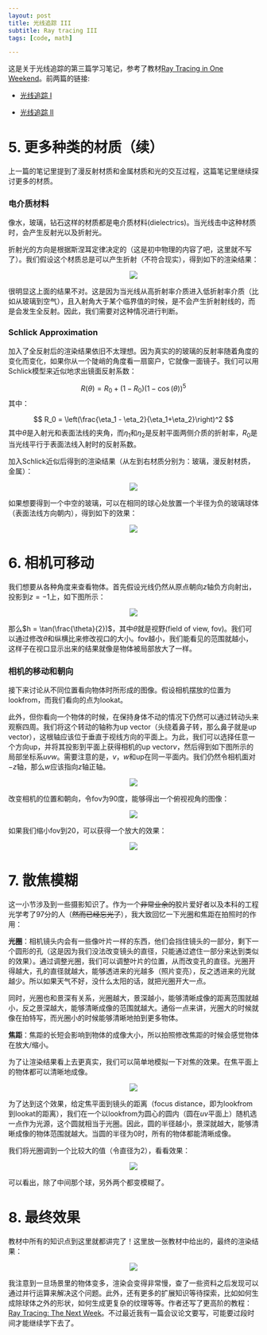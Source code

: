 ```yaml
---
layout: post
title: 光线追踪 III
subtitle: Ray tracing III
tags: [code, math]

---
```


<head>
    <script src="https://cdn.mathjax.org/mathjax/latest/MathJax.js?config=TeX-AMS-MML_HTMLorMML" type="text/javascript"></script>
    <script type="text/x-mathjax-config">
        MathJax.Hub.Config({
            tex2jax: {
            skipTags: ['script', 'noscript', 'style', 'textarea', 'pre'],
            inlineMath: [['$','$']]
            }
        });
    </script>
</head>

这是关于光线追踪的第三篇学习笔记，参考了教材[Ray Tracing in One Weekend](https://raytracing.github.io/books/RayTracingInOneWeekend.html)。前两篇的链接:

- [光线追踪 I](https://jyyyjyyyj.github.io/2022-05-07-ray_tracing1/)

- [光线追踪 II](https://jyyyjyyyj.github.io/2022-05-11-ray_tracing2/)

# 5. 更多种类的材质（续）

上一篇的笔记里提到了漫反射材质和金属材质和光的交互过程，这篇笔记里继续探讨更多的材质。

### 电介质材料

像水，玻璃，钻石这样的材质都是电介质材料(dielectrics)。当光线击中这种材质时，会产生反射光以及折射光。

折射光的方向是根据斯涅耳定律决定的（这是初中物理的内容了吧，这里就不写了）。我们假设这个材质总是可以产生折射（不符合现实），得到如下的渲染结果：


<div align=center>
    <img src="../assets/2022-05-07/refract1.png"/>
</div>

很明显这上面的结果不对。这是因为当光线从高折射率介质进入低折射率介质（比如从玻璃到空气），且入射角大于某个临界值的时候，是不会产生折射射线的，而是会发生全反射。因此，我们需要对这种情况进行判断。

### Schlick Approximation

加入了全反射后的渲染结果依旧不太理想。因为真实的的玻璃的反射率随着角度的变化而变化，如果你从一个陡峭的角度看一扇窗户，它就像一面镜子。我们可以用Schlick模型来近似地求出镜面反射系数：

$$
R(\theta) = R_0+(1-R_0)(1-\cos(\theta))^5
$$
其中：

$$
R_0 = \left(\frac{\eta_1 - \eta_2}{\eta_1+\eta_2}\right)^2
$$
其中$\theta$是入射光和表面法线的夹角，而$\eta_1$和$\eta_2$是反射平面两侧介质的折射率，$R_0$是当光线平行于表面法线入射时的反射系数。

加入Schlick近似后得到的渲染结果（从左到右材质分别为：玻璃，漫反射材质，金属）：

<div align=center>
    <img src="../assets/2022-05-07/reflect3.png"/>
</div>

如果想要得到一个中空的玻璃，可以在相同的球心处放置一个半径为负的玻璃球体（表面法线方向朝内），得到如下的效果：


<div align=center>
    <img src="../assets/2022-05-07/reflect4.png"/>
</div>

# 6. 相机可移动

我们想要从各种角度来查看物体。首先假设光线仍然从原点朝向$z$轴负方向射出，投影到$z=-1$上，如下图所示：

<div align=center>
    <img src="../assets/2022-05-07/fov1.png"/>
</div>


那么$h = \tan(\frac{\theta}{2})$，其中$\theta$就是视野(field of view, fov)。我们可以通过修改$\theta$和纵横比来修改视口的大小。fov越小，我们能看见的范围就越小，这样子在视口显示出来的结果就像是物体被局部放大了一样。

### 相机的移动和朝向

接下来讨论从不同位置看向物体时所形成的图像。假设相机摆放的位置为lookfrom，而我们看向的点为lookat。

此外，但你看向一个物体的时候，在保持身体不动的情况下仍然可以通过转动头来观察四周。我们将这个转动的轴称为up vector（头绕着鼻子转，那么鼻子就是up vector），这根轴应该位于垂直于视线方向的平面上。为此，我们可以选择任意一个方向up，并将其投影到平面上获得相机的up vector$v$，然后得到如下图所示的局部坐标系$uvw$。需要注意的是，$v$，$w$和up在同一平面内。我们仍然令相机面对$-z$轴，那么$w$应该指向$z$轴正轴。

<div align=center>
    <img src="../assets/2022-05-07/uvw.png"/>
</div>

改变相机的位置和朝向，令fov为90度，能够得出一个俯视视角的图像：


<div align=center>
    <img src="../assets/2022-05-07/lookat.png"/>
</div>


如果我们缩小fov到20，可以获得一个放大的效果：

<div align=center>
    <img src="../assets/2022-05-07/lookat2.png"/>
</div>

# 7. 散焦模糊

这一小节涉及到一些摄影知识了。作为一个~~非常业余的~~胶片爱好者以及本科的工程光学考了97分的人（~~然而已经忘光了~~），我大致回忆一下光圈和焦距在拍照时的作用：

**光圈**：相机镜头内会有一些像叶片一样的东西，他们会挡住镜头的一部分，剩下一个圆形的孔（这是因为我们没法改变镜头的直径，只能通过遮住一部分来达到类似的效果）。通过调整光圈，我们可以调整叶片的位置，从而改变孔的直径。光圈开得越大，孔的直径就越大，能够透进来的光越多（照片变亮），反之透进来的光就越少。所以如果天气不好，没什么太阳的话，就把光圈开大一点。

同时，光圈也和景深有关系，光圈越大，景深越小，能够清晰成像的距离范围就越小，反之景深越大，能够清晰成像的范围就越大。通俗一点来讲，光圈大的时候就像在拍特写，而光圈小的时候能够清晰地拍到更多物体。

**焦距**：焦距的长短会影响到物体的成像大小，所以拍照修改焦距的时候会感觉物体在放大/缩小。


为了让渲染结果看上去更真实，我们可以简单地模拟一下对焦的效果。在焦平面上的物体都可以清晰地成像。


<div align=center>
    <img src="../assets/2022-05-07/lens.png"/>
</div>

为了达到这个效果，给定焦平面到镜头的距离（focus distance，即为lookfrom到lookat的距离），我们在一个以lookfrom为圆心的圆内（圆在$uv$平面上）随机选一点作为光源，这个圆就相当于光圈。因此，圆的半径越小，景深就越大，能够清晰成像的物体范围就越大。当圆的半径为0时，所有的物体都能清晰成像。

我们将光圈调到一个比较大的值（令直径为2），看看效果：

<div align=center>
    <img src="../assets/2022-05-07/lens2.png"/>
</div>

可以看出，除了中间那个球，另外两个都变模糊了。


# 8. 最终效果

教材中所有的知识点到这里就都讲完了！这里放一张教材中给出的，最终的渲染结果：


<div align=center>
    <img src="../assets/2022-05-07/final.png"/>
</div>

我注意到一旦场景里的物体变多，渲染会变得非常慢，查了一些资料之后发现可以通过并行运算来解决这个问题。此外，还有更多的扩展知识等待探索，比如如何生成除球体之外的形状，如何生成更复杂的纹理等等。作者还写了更高阶的教程：[Ray Tracing: The Next Week](https://raytracing.github.io/books/RayTracingTheNextWeek.html)。不过最近我有一篇会议论文要写，可能要过段时间才能继续学下去了。
